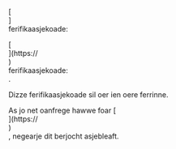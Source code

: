[<br host>]<br action>ferifikaasjekoade:<br code>

[<br host>](https://<br host>)<br action>ferifikaasjekoade:<br code>.

Dizze ferifikaasjekoade sil oer ien oere ferrinne.

As jo ​​​​net oanfrege hawwe foar [<br host>](https://<br host>)<br action>, negearje dit berjocht asjebleaft.
